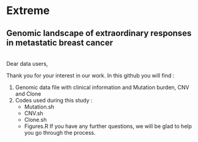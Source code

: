 # Extreme

## Genomic landscape of extraordinary responses in metastatic breast cancer
<br>
Dear data users,

Thank you for your interest in our work. In this github you will find :
1) Genomic data file with clinical information and Mutation burden, CNV and Clone
2) Codes used during this study :
   - Mutation.sh
   - CNV.sh
   - Clone.sh
   - Figures.R 
If you have any further questions, we will be glad to help you go through the process.
